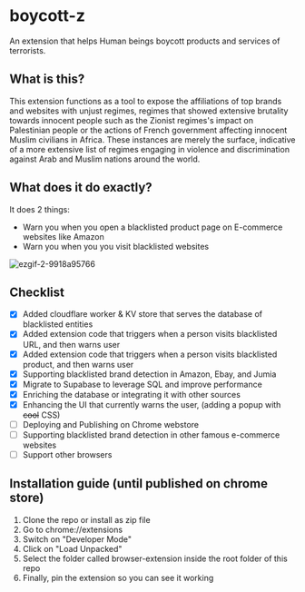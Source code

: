 # boycott-z

An extension that helps Human beings boycott products and services of terrorists.

## What is this?

This extension functions as a tool to expose the affiliations of top brands and websites with unjust regimes, regimes that showed extensive brutality towards innocent people such as the Zionist regimes's impact on Palestinian people or the actions of French government affecting innocent Muslim civilians in Africa. These instances are merely the surface, indicative of a more extensive list of regimes engaging in violence and discrimination against Arab and Muslim nations around the world.

## What does it do exactly?

It does 2 things:

- Warn you when you open a blacklisted product page on E-commerce websites like Amazon
- Warn you when you you visit blacklisted websites

![ezgif-2-9918a95766](https://github.com/IbrahimMohammed47/boycott-z/assets/25140638/7a34a22b-e200-4521-afe5-8bce1d78cd9f)

## Checklist

- [x] Added cloudflare worker & KV store that serves the database of blacklisted entities
- [x] Added extension code that triggers when a person visits blacklisted URL, and then warns user
- [x] Added extension code that triggers when a person visits blacklisted product, and then warns user
- [x] Supporting blacklisted brand detection in Amazon, Ebay, and Jumia
- [x] Migrate to Supabase to leverage SQL and improve performance
- [x] Enriching the database or integrating it with other sources
- [x] Enhancing the UI that currently warns the user, (adding a popup with ~~cool~~ CSS)
- [ ] Deploying and Publishing on Chrome webstore
- [ ] Supporting blacklisted brand detection in other famous e-commerce websites
- [ ] Support other browsers

## Installation guide (until published on chrome store)

1. Clone the repo or install as zip file
2. Go to chrome://extensions
3. Switch on "Developer Mode"
4. Click on "Load Unpacked"
5. Select the folder called browser-extension inside the root folder of this repo
6. Finally, pin the extension so you can see it working
